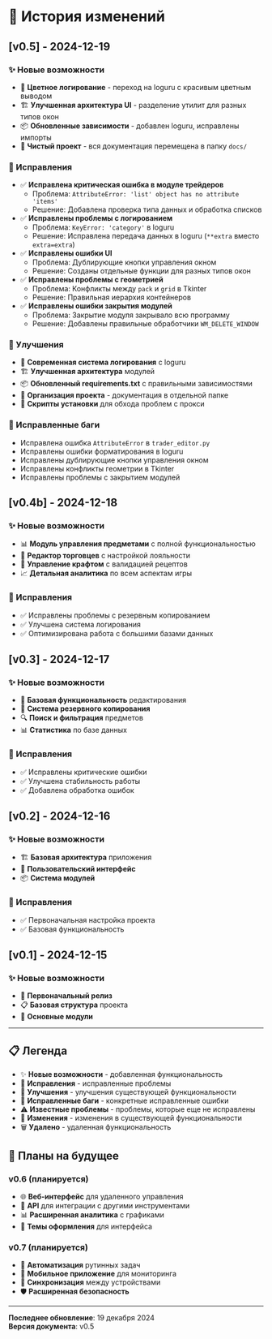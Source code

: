 # 📝 История изменений

## [v0.5] - 2024-12-19

### ✨ Новые возможности
- 🎨 **Цветное логирование** - переход на loguru с красивым цветным выводом
- 🏗️ **Улучшенная архитектура UI** - разделение утилит для разных типов окон
- 📦 **Обновленные зависимости** - добавлен loguru, исправлены импорты
- 🧹 **Чистый проект** - вся документация перемещена в папку `docs/`

### 🔧 Исправления
- ✅ **Исправлена критическая ошибка в модуле трейдеров**
  - Проблема: `AttributeError: 'list' object has no attribute 'items'`
  - Решение: Добавлена проверка типа данных и обработка списков
- ✅ **Исправлены проблемы с логированием**
  - Проблема: `KeyError: 'category'` в loguru
  - Решение: Исправлена передача данных в loguru (`**extra` вместо `extra=extra`)
- ✅ **Исправлены ошибки UI**
  - Проблема: Дублирующие кнопки управления окном
  - Решение: Созданы отдельные функции для разных типов окон
- ✅ **Исправлены проблемы с геометрией**
  - Проблема: Конфликты между `pack` и `grid` в Tkinter
  - Решение: Правильная иерархия контейнеров
- ✅ **Исправлены ошибки закрытия модулей**
  - Проблема: Закрытие модуля закрывало всю программу
  - Решение: Добавлены правильные обработчики `WM_DELETE_WINDOW`

### 🚀 Улучшения
- 🎨 **Современная система логирования** с loguru
- 🏗️ **Улучшенная архитектура** модулей
- 📦 **Обновленный requirements.txt** с правильными зависимостями
- 🧹 **Организация проекта** - документация в отдельной папке
- 🔧 **Скрипты установки** для обхода проблем с прокси

### 🐛 Исправленные баги
- Исправлена ошибка `AttributeError` в `trader_editor.py`
- Исправлены ошибки форматирования в loguru
- Исправлены дублирующие кнопки управления окном
- Исправлены конфликты геометрии в Tkinter
- Исправлены проблемы с закрытием модулей

## [v0.4b] - 2024-12-18

### ✨ Новые возможности
- 📊 **Модуль управления предметами** с полной функциональностью
- 🏪 **Редактор торговцев** с настройкой лояльности
- 🔨 **Управление крафтом** с валидацией рецептов
- 📈 **Детальная аналитика** по всем аспектам игры

### 🔧 Исправления
- ✅ Исправлены проблемы с резервным копированием
- ✅ Улучшена система логирования
- ✅ Оптимизирована работа с большими базами данных

## [v0.3] - 2024-12-17

### ✨ Новые возможности
- 🎯 **Базовая функциональность** редактирования
- 📁 **Система резервного копирования**
- 🔍 **Поиск и фильтрация** предметов
- 📊 **Статистика** по базе данных

### 🔧 Исправления
- ✅ Исправлены критические ошибки
- ✅ Улучшена стабильность работы
- ✅ Добавлена обработка ошибок

## [v0.2] - 2024-12-16

### ✨ Новые возможности
- 🏗️ **Базовая архитектура** приложения
- 🎨 **Пользовательский интерфейс**
- 📦 **Система модулей**

### 🔧 Исправления
- ✅ Первоначальная настройка проекта
- ✅ Базовая функциональность

## [v0.1] - 2024-12-15

### ✨ Новые возможности
- 🚀 **Первоначальный релиз**
- 📋 **Базовая структура** проекта
- 🎯 **Основные модули**

---

## 📋 Легенда

- ✨ **Новые возможности** - добавленная функциональность
- 🔧 **Исправления** - исправленные проблемы
- 🚀 **Улучшения** - улучшения существующей функциональности
- 🐛 **Исправленные баги** - конкретные исправленные ошибки
- ⚠️ **Известные проблемы** - проблемы, которые еще не исправлены
- 🔄 **Изменения** - изменения в существующей функциональности
- 🗑️ **Удалено** - удаленная функциональность

## 🎯 Планы на будущее

### v0.6 (планируется)
- 🌐 **Веб-интерфейс** для удаленного управления
- 🔌 **API** для интеграции с другими инструментами
- 📊 **Расширенная аналитика** с графиками
- 🎨 **Темы оформления** для интерфейса

### v0.7 (планируется)
- 🤖 **Автоматизация** рутинных задач
- 📱 **Мобильное приложение** для мониторинга
- 🔄 **Синхронизация** между устройствами
- 🛡️ **Расширенная безопасность**

---

**Последнее обновление**: 19 декабря 2024  
**Версия документа**: v0.5
